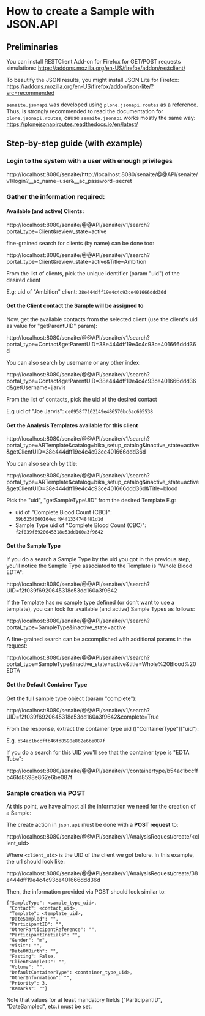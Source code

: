 # How to create a Sample with JSON.API

## Preliminaries

You can install RESTClient Add-on for Firefox for GET/POST requests simulations:
https://addons.mozilla.org/en-US/firefox/addon/restclient/

To beautify the JSON results, you might install JSON Lite for Firefox:
https://addons.mozilla.org/en-US/firefox/addon/json-lite/?src=recommended

`senaite.jsonapi` was developed using `plone.jsonapi.routes` as a reference. Thus, is strongly recommended to read the documentation for `plone.jsonapi.routes`, cause `senaite.jsonapi` works mostly the same way: https://plonejsonapiroutes.readthedocs.io/en/latest/

## Step-by-step guide (with example)

### Login to the system with a user with enough privileges

http://localhost:8080/senaite/http://localhost:8080/senaite/@@API/senaite/v1/login?__ac_name=user&__ac_password=secret

### Gather the information required:

#### Available (and active) Clients:

http://localhost:8080/senaite/@@API/senaite/v1/search?portal_type=Client&review_state=active

fine-grained search for clients (by name) can be done too:

http://localhost:8080/senaite/@@API/senaite/v1/search?portal_type=Client&review_state=active&Title=Ambition

From the list of clients, pick the unique identifier (param "uid") of the desired client

E.g: uid of "Ambition" client: `38e444dff19e4c4c93ce401666ddd36d`

#### Get the Client contact the Sample will be assigned to

Now, get the available contacts from the selected client (use the client's uid as value for "getParentUID" param):

http://localhost:8080/senaite/@@API/senaite/v1/search?portal_type=Contact&getParentUID=38e444dff19e4c4c93ce401666ddd36d

You can also search by username or any other index:

http://localhost:8080/senaite/@@API/senaite/v1/search?portal_type=Contact&getParentUID=38e444dff19e4c4c93ce401666ddd36d&getUsername=jjarvis

From the list of contacts, pick the uid of the desired contact

E.g uid of "Joe Jarvis": `ce0958f7162149e486570bc6ac695538`


#### Get the Analysis Templates available for this client

http://localhost:8080/senaite/@@API/senaite/v1/search?portal_type=ARTemplate&catalog=bika_setup_catalog&inactive_state=active&getClientUID=38e444dff19e4c4c93ce401666ddd36d

You can also search by title:

http://localhost:8080/senaite/@@API/senaite/v1/search?portal_type=ARTemplate&catalog=bika_setup_catalog&inactive_state=active&getClientUID=38e444dff19e4c4c93ce401666ddd36d&Title=blood

Pick the "uid", "getSampleTypeUID" from the desired Template
E.g:

- uid of "Complete Blood Count (CBC)": `59b525f060164edf94f1334748f81d1d`
- Sample Type uid of "Complete Blood Count (CBC)": `f2f039f6920645318e53dd160a3f9642`

#### Get the Sample Type

If you do a search a Sample Type by the uid you got in the previous step, you'll notice the Sample Type associated to the Template is "Whole Blood EDTA":

http://localhost:8080/senaite/@@API/senaite/v1/search?UID=f2f039f6920645318e53dd160a3f9642

If the Template has no sample type defined (or don't want to use a template), you can look for available (and active) Sample Types as follows:

http://localhost:8080/senaite/@@API/senaite/v1/search?portal_type=SampleType&inactive_state=active

A fine-grained search can be accomplished with additional params in the request:

http://localhost:8080/senaite/@@API/senaite/v1/search?portal_type=SampleType&inactive_state=active&title=Whole%20Blood%20EDTA


#### Get the Default Container Type

Get the full sample type object (param "complete"):

http://localhost:8080/senaite/@@API/senaite/v1/search?UID=f2f039f6920645318e53dd160a3f9642&complete=True

From the response, extract the container type uid (["ContainerType"]["uid"):

E.g. `b54ac1bccffb46fd8598e862e6be087f`

If you do a search for this UID you'll see that the container type is "EDTA Tube":

http://localhost:8080/senaite/@@API/senaite/v1/containertype/b54ac1bccffb46fd8598e862e6be087f

### Sample creation via POST

At this point, we have almost all the information we need for the creation of a Sample:

The create action in `json.api` must be done with a **POST request** to:

http://localhost:8080/senaite/@@API/senaite/v1/AnalysisRequest/create/<client_uid>

Where `<client_uid>` is the UID of the client we got before. In this example, the url should look like:

http://localhost:8080/senaite/@@API/senaite/v1/AnalysisRequest/create/38e444dff19e4c4c93ce401666ddd36d

Then, the information provided via POST should look similar to:

```
{"SampleType": <sample_type_uid>,
 "Contact": <contact_uid>,
 "Template": <template_uid>,
 "DateSampled": "",
 "ParticipantID": "",
 "OtherParticipantReference": "",
 "ParticipantInitials": "",
 "Gender": "m",
 "Visit": "", 
 "DateOfBirth": "",
 "Fasting": False,
 "ClientSampleID": "",
 "Volume": "",
 "DefaultContainerType": <container_type_uid>,
 "OtherInformation": "",
 "Priority": 3,
 "Remarks": ""}
```

Note that values for at least mandatory fields ("ParticipantID", "DateSampled", etc.) must be set.
